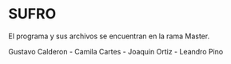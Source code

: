 # SUFRO
El programa y sus archivos se encuentran en la rama Master.

Gustavo Calderon - 
Camila Cartes -
Joaquin Ortiz -
Leandro Pino 

